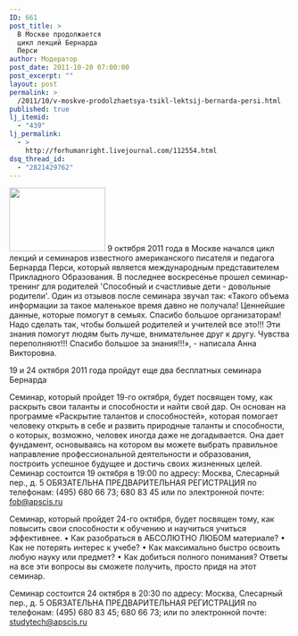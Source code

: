 ```yaml
---
ID: 661
post_title: >
  В Москве продолжается
  цикл лекций Бернарда
  Перси
author: Модератор
post_date: 2011-10-20 07:00:00
post_excerpt: ""
layout: post
permalink: >
  /2011/10/v-moskve-prodolzhaetsya-tsikl-lektsij-bernarda-persi.html
published: true
lj_itemid:
  - "439"
lj_permalink:
  - >
    http://forhumanright.livejournal.com/112554.html
dsq_thread_id:
  - "2821429762"
---
```

<a href="http://pics.livejournal.com/forhumanright/pic/0000e0c2/"><img src="http://pics.livejournal.com/forhumanright/pic/0000e0c2" width="172" height="114" border='0'/></a> 9 октября 2011 года в Москве начался цикл лекций и семинаров известного американского писателя и педагога Бернарда Перси, который является международным представителем Прикладного Образования. В последнее воскресенье прошел семинар-тренинг для родителей 'Способный и счастливые дети - довольные родители'. 
Один из отзывов после семинара звучал так:
«Такого объема информации за такое маленькое время давно не получала! Ценнейшие данные, которые помогут в семьях. Спасибо большое организаторам! Надо сделать так, чтобы большей родителей и учителей все это!!! Эти знания помогут людям быть лучше, внимательнее друг к другу. Чувства переполняют!!! Спасибо большое за знания!!!», -  написала Анна Викторовна.
	
19 и 24 октября 2011 года пройдут еще два бесплатных семинара Бернарда 
 
Семинар, который пройдет 19-го октября, будет посвящен тому, как раскрыть свои таланты и способности и найти свой дар. Он основан на программе «Раскрытие талантов и способностей», которая помогает человеку открыть в себе и развить природные таланты и способности, о которых, возможно, человек иногда даже не догадывается. Она дает фундамент, основываясь на котором  вы можете выбрать правильное направление профессиональной деятельности и образования, построить успешное будущее и достичь своих жизненных целей. 
Семинар состоится 19 октября в 19:00 по адресу: Москва, Слесарный пер., д. 5
ОБЯЗАТЕЛЬНА ПРЕДВАРИТЕЛЬНАЯ РЕГИСТРАЦИЯ 
по телефонам: (495) 680 66 73; 680 83 45 или по электронной почте: fob@apscis.ru

Семинар, который пройдет 24-го октября, будет посвящен тому, как повысить свои способности к обучению и научиться учиться эффективнее.
•	Как разобраться в АБСОЛЮТНО ЛЮБОМ материале?
•	Как не потерять интерес к учебе?
•	Как максимально быстро освоить любую науку или предмет?
•	Как добиться полного понимания? 
Ответы на все эти вопросы вы сможете получить, просто придя на этот семинар.
 
Семинар состоится 24 октября в 20:30 по адресу: Москва, Слесарный пер., д. 5
ОБЯЗАТЕЛЬНА ПРЕДВАРИТЕЛЬНАЯ РЕГИСТРАЦИЯ 
по телефонам: (495) 680 83 45; 680 66 73; или по электронной почте: studytech@apscis.ru